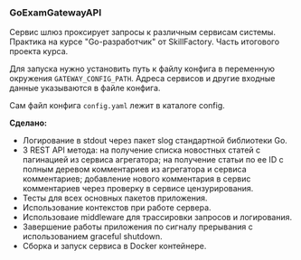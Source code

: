 ### GoExamGatewayAPI

Сервис шлюз проксирует запросы к различным сервисам системы. Практика на курсе "Go-разработчик" от SkillFactory. Часть итогового проекта курса.

Для запуска нужно установить путь к файлу конфига в переменную окружения `GATEWAY_CONFIG_PATH`. Адреса сервисов и другие входные данные указываются в файле конфига.

Сам файл конфига `config.yaml` лежит в каталоге config.

**Сделано:**

- Логирование в stdout через пакет slog стандартной библиотеки Go.
- 3 REST API метода: на получение списка новостных статей с пагинацией из сервиса агрегатора; на получение статьи по ее ID с полным деревом комментариев из агрегатора и сервиса комментариев; добавление нового комментария в сервис комментариев через проверку в сервисе цензурирования.
- Тесты для всех основных пакетов приложения.
- Использование контекстов при работе сервера.
- Использоваие middleware для трассировки запросов и логирования.
- Завершение работы приложения по сигналу прерывания с использованием graceful shutdown.
- Сборка и запуск сервиса в Docker контейнере.
